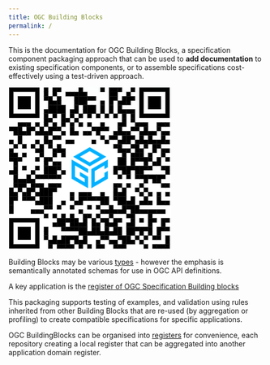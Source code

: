 ```yaml
---
title: OGC Building Blocks
permalink: /
---
```

This is the documentation for OGC Building Blocks, a specification component packaging approach that can be used to **add documentation** to existing specification components, or to assemble specifications cost-effectively using a test-driven approach.

![](../assets/bblocks-qr.png)

Building Blocks may be various [types](overview/types) - however the emphasis is semantically annotated schemas for use in OGC API definitions. 

A key application is the [register of OGC Specification Building blocks](https://opengeospatial.github.io/bblocks/register/)

This packaging supports testing of examples, and validation using rules inherited from other Building Blocks that are re-used (by aggregation or profiling) to create compatible specifications for specific applications.

OGC BuildingBlocks can be organised into [registers](overview/registers) for convenience, each repository creating a local register that can be aggregated into another application domain register.


